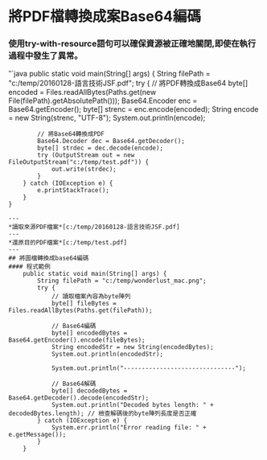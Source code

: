 # 將PDF檔轉換成案Base64編碼
### 使用try-with-resource語句可以確保資源被正確地關閉,即使在執行過程中發生了異常。
‵‵`java
    public static void main(String[] args) {
        String filePath = "c:/temp/20160128-語言技術JSF.pdf";
        try {
            // 將PDF轉換成Base64
            byte[] encoded = Files.readAllBytes(Paths.get(new File(filePath).getAbsolutePath()));
            Base64.Encoder enc = Base64.getEncoder();
            byte[] strenc = enc.encode(encoded);
            String encode = new String(strenc, "UTF-8");
            System.out.println(encode);

            // 將Base64轉換成PDF
            Base64.Decoder dec = Base64.getDecoder();
            byte[] strdec = dec.decode(encode);
            try (OutputStream out = new FileOutputStream("c:/temp/test.pdf")) {
                out.write(strdec);
            }
        } catch (IOException e) {
            e.printStackTrace();
        }
    }
```
---
*讀取來源PDF檔案*[c:/temp/20160128-語言技術JSF.pdf]
---
*還原目的PDF檔案*[c:/temp/test.pdf]
---
## 將圖檔轉換成base64編碼
#### 程式範例
    public static void main(String[] args) {
        String filePath = "c:/temp/wonderlust_mac.png";
        try {
            // 讀取檔案內容為byte陣列
            byte[] fileBytes = Files.readAllBytes(Paths.get(filePath));

            // Base64編碼
            byte[] encodedBytes = Base64.getEncoder().encode(fileBytes);
            String encodedStr = new String(encodedBytes);
            System.out.println(encodedStr);

            System.out.println("-------------------------------");

            // Base64解碼
            byte[] decodedBytes = Base64.getDecoder().decode(encodedStr);
            System.out.println("Decoded bytes length: " + decodedBytes.length); // 檢查解碼後的byte陣列長度是否正確
        } catch (IOException e) {
            System.err.println("Error reading file: " + e.getMessage());
        }
    }
